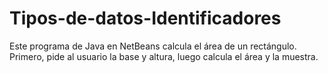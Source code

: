 # Tipos-de-datos-Identificadores
Este programa de Java en NetBeans calcula el área de un rectángulo. Primero, pide al usuario la base y altura, luego calcula el área y la muestra.
